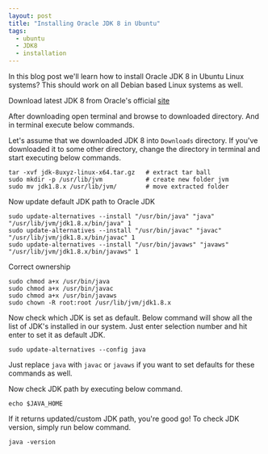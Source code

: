 ```yaml
---
layout: post
title: "Installing Oracle JDK 8 in Ubuntu"
tags:
  - ubuntu
  - JDK8
  - installation
---
```


In this blog post we'll learn how to install Oracle JDK 8 in Ubuntu Linux systems? This should work on all Debian based Linux systems as well.

Download latest JDK 8 from Oracle's official [site](http://www.oracle.com/technetwork/java/javase/downloads/index.html)

After downloading open terminal and browse to downloaded directory. And in terminal execute below commands. 

Let's assume that we downloaded JDK 8 into `Downloads` directory. If you've downloaded it to some other directory, change the directory in terminal and start executing below commands.

    tar -xvf jdk-8uxyz-linux-x64.tar.gz   # extract tar ball
    sudo mkdir -p /usr/lib/jvm            # create new folder jvm
    sudo mv jdk1.8.x /usr/lib/jvm/        # move extracted folder 
    
Now update default JDK path to Oracle JDK

    sudo update-alternatives --install "/usr/bin/java" "java" "/usr/lib/jvm/jdk1.8.x/bin/java" 1
    sudo update-alternatives --install "/usr/bin/javac" "javac" "/usr/lib/jvm/jdk1.8.x/bin/javac" 1
    sudo update-alternatives --install "/usr/bin/javaws" "javaws" "/usr/lib/jvm/jdk1.8.x/bin/javaws" 1
    
Correct ownership

    sudo chmod a+x /usr/bin/java
    sudo chmod a+x /usr/bin/javac
    sudo chmod a+x /usr/bin/javaws
    sudo chown -R root:root /usr/lib/jvm/jdk1.8.x
    
Now check which JDK is set as default. Below command will show all the list of JDK's installed in our system. Just enter selection number and hit enter to set it as default JDK.

    sudo update-alternatives --config java
    
Just replace `java` with `javac` or `javaws` if you want to set defaults for these commands as well.

Now check JDK path by executing below command.

    echo $JAVA_HOME
    
If it returns updated/custom JDK path, you're good go! To check JDK version, simply run below command.

    java -version